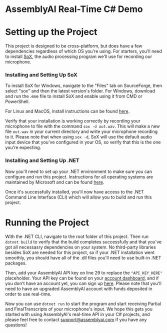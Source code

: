# AssemblyAI Real-Time C# Demo

# Setting up the Project

This project is designed to be cross-platform, but does have a few dependencies regardless of which OS you're using. For starters, you'll need to install [SoX](https://sourceforge.net/projects/sox/), the audio processing program we'll use for recording our microphone. 

### Installing and Setting Up SoX
To install SoX for Windows, navigate to the "Files" tab on SourceForge, then select "sox" and then the latest version's folder. For Windows, download and run the .exe file to install SoX and enable using it from CMD or PowerShell.

For Linux and MacOS, install instructions can be found [here](https://pysox.readthedocs.io/en/latest/).

Verify that your installation is working correctly by recording your microphone to file with the command `sox -d out.wav`. This will make a new file `out.wav` in your current directory and write your microphone recording to it. Please note that when using `sox -d`, SoX will use the default audio input device that you've configured in your OS, so verify that this is the one you're expecting.

### Installing and Setting Up .NET

Now you'll need to set up your .NET environment to make sure you can configure and run this project. Instructions for all operating systems are maintained by Microsoft and can be found [here](https://learn.microsoft.com/en-us/dotnet/core/install/).

Once it's successfully installed, you'll now have access to the .NET Command Line Interface (CLI) which will allow you to build and run this project.

# Running the Project

With the .NET CLI, navigate to the root folder of this project. Then run `dotnet build` to verify that the build completes successfully and that you've got all necessasry dependencies on your system. No third-party libraries besides SoX are needed for this project, so if your .NET installation went smoothly, you should have all of the .dll files you'll need to use built-in .NET packages.

Then, add your AssemblyAI API key on line 29 to replace the `"API_KEY_HERE"` placeholder. Your API key can be found on your [account dashboard](https://www.assemblyai.com/app/account), and if you don't have an account yet, you can sign up [here](https://www.assemblyai.com/dashboard/signup). Please note that you'll need to have an upgraded AssemblyAI account with funds deposited in order to use real-time.

Now you can use `dotnet run` to start the program and start receiving Partial and FinalTranscripts of your microphone's input. We hope this gets you started with using AssemblyAI's real-time API in your C# projects, and please feel free to contact support@assemblyai.com if you have any questions!
